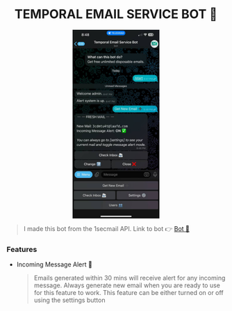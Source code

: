 <div align="center">
  <h1>TEMPORAL EMAIL SERVICE BOT 🤖</h1>
  <img src="temp_mail.jpg" alt="Menu Options" style="display: block; margin: 0 auto; width: 200px; height: auto;">
</div>

> I made this bot from the 1secmail API. Link to bot 👉 <a href='https://t.me/temp_email_service_bot'>Bot 🤖</a>

### Features

- Incoming Message Alert 💬

  > Emails generated within 30 mins will receive alert for any incoming message. Always generate new email when you are ready to use for this feature to work. This feature can be either turned on or off using the settings button
